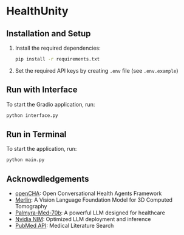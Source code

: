 # HealthUnity

## Installation and Setup

1. Install the required dependencies:
    ```bash
    pip install -r requirements.txt
    ```

2. Set the required API keys by creating `.env` file (see `.env.example`)

## Run with Interface
To start the Gradio application, run:
```bash
python interface.py
```

## Run in Terminal
To start the application, run:
```bash
python main.py
```

## Acknowdledgements
* [openCHA](https://github.com/Institute4FutureHealth/CHA): Open Conversational Health Agents Framework
* [Merlin](https://arxiv.org/abs/2406.06512): A Vision Language Foundation Model for 3D Computed Tomography
* [Palmyra-Med-70b](https://dev.writer.com): A powerful LLM designed for healthcare
* [Nvidia NIM](https://build.nvidia.com/explore/discover): Optimized LLM deployment and inference
* [PubMed API](https://pubmed.ncbi.nlm.nih.gov): Medical Literature Search